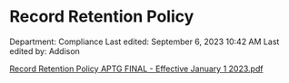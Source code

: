 # Record Retention Policy

Department: Compliance
Last edited: September 6, 2023 10:42 AM
Last edited by: Addison

[Record Retention Policy APTG FINAL - Effective January 1 2023.pdf](Record%20Retention%20Policy%204648eead0a3f4af6821fc3d3a4779472/Record_Retention_Policy_APTG_FINAL_-_Effective_January_1_2023.pdf)